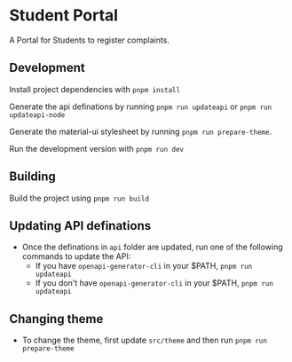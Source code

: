 # Student Portal

A Portal for Students to register complaints.

## Development

Install project dependencies with `pnpm install`

Generate the api definations by running `pnpm run updateapi` or `pnpm run updateapi-node`

Generate the material-ui stylesheet by running `pnpm run prepare-theme`.

Run the development version with `pnpm run dev`

## Building

Build the project using `pnpm run build`

## Updating API definations

-   Once the definations in `api` folder are updated, run one of the following commands to update the API:
    -   If you have `openapi-generator-cli` in your $PATH, `pnpm run updateapi`
    -   If you don't have `openapi-generator-cli` in your $PATH, `pnpm run updateapi`

## Changing theme

-   To change the theme, first update `src/theme` and then run `pnpm run prepare-theme`
